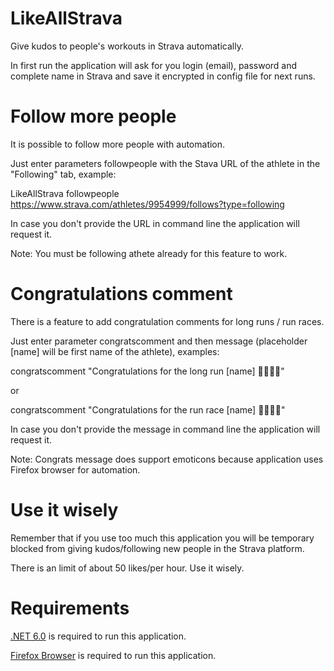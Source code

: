 ﻿# LikeAllStrava

Give kudos to people's workouts in Strava automatically.

In first run the application will ask for you login (email), password and complete name in Strava and save it encrypted in config file for next runs.

# Follow more people

It is possible to follow more people with automation.

Just enter parameters followpeople with the Stava URL of the athlete in the "Following" tab, example:

LikeAllStrava followpeople https://www.strava.com/athletes/9954999/follows?type=following

In case you don't provide the URL in command line the application will request it.

Note: You must be following athete already for this feature to work.

# Congratulations comment

There is a feature to add congratulation comments for long runs / run races.

Just enter parameter congratscomment and then message (placeholder [name] will be first name of the athlete), examples:

congratscomment "Congratulations for the long run [name] 🏃‍♂️😀💪"

or 

congratscomment "Congratulations for the run race [name] 🏃‍♂️😀💪"

In case you don't provide the message in command line the application will request it.

Note: Congrats message does support emoticons because application uses Firefox browser for automation.

# Use it wisely

Remember that if you use too much this application you will be temporary blocked from giving kudos/following new people in the Strava platform.

There is an limit of about 50 likes/per hour. Use it wisely.

# Requirements

<a href="https://dotnet.microsoft.com/en-us/download">.NET 6.0</a> is required to run this application.

<a href="https://www.mozilla.org/en-US/firefox/windows/">Firefox Browser</a> is required to run this application.
